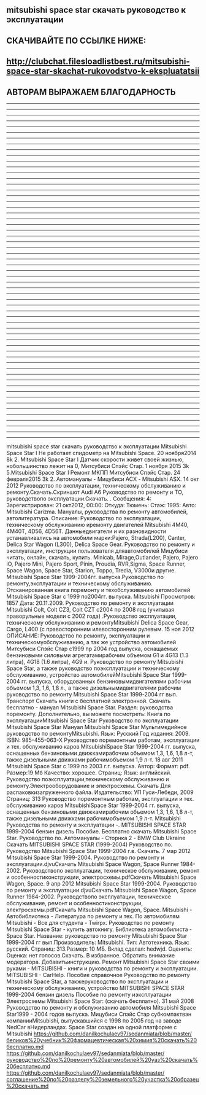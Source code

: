 mitsubishi space star скачать руководство к эксплуатации
--------------------------------------------------
СКАЧИВАЙТЕ ПО ССЫЛКЕ НИЖЕ:
--------------------------------------------------
http://clubchat.filesloadlistbest.ru/mitsubishi-space-star-skachat-rukovodstvo-k-ekspluatatsii
--------------------------------------------------
АВТОРАМ ВЫРАЖАЕМ БЛАГОДАРНОСТЬ
--------------------------------------------------
--------------------------------------------------
--------------------------------------------------
--------------------------------------------------
--------------------------------------------------
--------------------------------------------------
--------------------------------------------------
--------------------------------------------------
--------------------------------------------------
--------------------------------------------------
--------------------------------------------------
--------------------------------------------------
--------------------------------------------------
--------------------------------------------------
--------------------------------------------------
--------------------------------------------------
--------------------------------------------------
--------------------------------------------------
--------------------------------------------------
--------------------------------------------------
--------------------------------------------------
--------------------------------------------------
--------------------------------------------------
--------------------------------------------------
--------------------------------------------------
--------------------------------------------------
--------------------------------------------------
--------------------------------------------------
--------------------------------------------------
--------------------------------------------------
--------------------------------------------------
--------------------------------------------------
--------------------------------------------------
--------------------------------------------------
--------------------------------------------------
--------------------------------------------------
--------------------------------------------------
--------------------------------------------------
--------------------------------------------------
--------------------------------------------------
--------------------------------------------------
--------------------------------------------------
--------------------------------------------------
--------------------------------------------------
--------------------------------------------------
--------------------------------------------------
--------------------------------------------------
--------------------------------------------------
--------------------------------------------------
--------------------------------------------------
--------------------------------------------------
--------------------------------------------------
--------------------------------------------------
--------------------------------------------------
--------------------------------------------------
--------------------------------------------------
--------------------------------------------------
--------------------------------------------------
--------------------------------------------------
--------------------------------------------------
mitsubishi space star скачать руководство к эксплуатации Mitsubishi Space Star I Не работает спидометр на Mitsubishi Space. 20 ноября2014 8k 2. Mitsubishi Space Star I Датчик скорости живет своей жизнью, нобольшинство лежит на 0, Митсубиси Спэйс Стар. 1 ноября 2015 3k 5.Mitsubishi Space Star I Ремонт МКПП Митсубиси Спэйс Стар. 24 февраля2015 3k 2. Автомануалы - Мицубиси АСХ - Mitsubishi ASX. 14 окт 2012  Руководство по эксплуатации, техническому обслуживанию и ремонту.Скачать.Cкриншот Audi A6  Руководство по ремонту и ТО, руководствопо эксплуатации.Скачать. . Сообщения: 4: Зарегистрирован: 21 окт2012, 00:00: Откуда: Тюмень: Стаж: 1995: Авто: Mitsubishi Carizma. Мануалы, руководства по ремонту автомобилей, автолитература. Описание: Руководство по эксплуатации, техническому обслуживанию иремонту двигателей Mitsubishi 4M40, 4M40T, 4D56, 4D56T. Данныедвигатели и их разновидности устанавливались на автомобили марки:Pajero, Strada(L200), Canter, Delica Star Wagon (L300), Delica Space Gear. Руководство по ремонту и эксплуатации, инструкции пользователя дляавтомобилей Мицубиси читать, онлайн, скачать, купить.  Minicab, Mirage,Outlander, Pajero, Pajero iO, Pajero Mini, Pajero Sport, Pinin, Proudia, RVR,Sigma, Space Runner, Space Wagon, Space Star, Starion, Toppo, Tredia, V3000и другие. Mitsubishi Space Star 1999-2004гг. выпуска.Руководство по ремонту,эксплуатации и техническому обслуживанию. Отсканированная книга поремонту и техобслуживанию автомобилей Mitsubishi Space Star с 1999 по2004гг. выпуска. Mitsubishi  Просмотров: 1857  Дата: 20.11.2009. Руководство по ремонту и эксплуатации Mitsubishi Colt, Colt CZ3, Colt CZT с2004 по 2008 год (учитывая праворульные модели с 2002 года) .Руководство эксплуатации, техническому обслуживанию и ремонтуMitsubishi Delica Space Gear, Cargo, L400 (с правосторонним илевосторонним рулевым. 15 ноя 2012  ОПИСАНИЕ: Руководство по ремонту, эксплуатации и техническомуобслуживанию, а так же устройство автомобилей Митсубиси Спэйс Стар с1999 пр 2004 год выпуска, оснащаемых бензиновыми силовыми агрегатамирабочим объемом G1 и 4G13 (1.3 литра), 4G18 (1.6 литра), 4G9 и. Руководство по ремонту Mitsubishi Space Star, а также руководство поэксплуатации и техническому обслуживанию, устройство автомобилейMitsubishi Space Star 1999-2004 гг. выпуска, оборудованных бензиновымидвигателями рабочим объемом 1,3, 1,6, 1,8 л., а также дизельнымидвигателями рабочим
руководство по ремонту Mitsubishi Space Star 1999-2004 гг вып. Транспорт  Скачать книги с бесплатной электронной. Скачать бесплатно - мануал Mitsubishi Space Star. Раздел: руководства поремонту. Дополнительно, вы можете посмотреть: Книга по эксплуатацииMitsubishi Space Star  Руководство по эксплуатации Mitsubishi Space Star Мануал Mitsubishi Space Star  Мультимедийное руководство по ремонтуMitsubishi. Язык: Русский Год издания: 2009. ISBN: 985-455-063-X Руководство поремонтным работам, эксплуатации и тех. обслуживанию каров MitsubishiSpace Star 1999-2004 гг. выпуска, оснащенных бензиновыми движкамирабочим объемом 1,3, 1,6, 1,8 л-т, также дизельными движками рабочимобъемом 1,9 л-т. 18 авг 2011  Mitsubishi Space Star c 1999 по 2003 г.г. выпуска. Автор: Формат: pdf. Размер:19 Мб Качество: хорошее. Страниц: Язык: английский. Руководство поэксплуатации,техническому обслуживанию и ремонту.Электрооборудование и электросхемы. Скачать Для распаковкизагруженного файла. Издательство: УП Гуси-Лебеди, 2009 Страниц: 313 Руководство поремонтным работам, эксплуатации и тех. обслуживанию каров MitsubishiSpace Star 1999-2004 гг. выпуска, оснащенных бензиновыми движкамирабочим объемом 1,3, 1,6, 1,8 л-т, также дизельными движками рабочимобъемом 1,9 л-т. Mitsubishi Руководства по ремонту и эксплуатации -. MITSUBISHI SPACE STAR 1999-2004 бензин  дизель Пособие. Бесплатно скачать Mitsubishi Space Star. Руководство по. Автомануалы - Сторнка 2 - BMW Club Ukraine
Скачать MITSUBISHI SPACE STAR (1999-2004) Руководство по. Руководство Mitsubishi Space Star 1999-2004 г.в.  Скачать. 7 мар 2012  Mitsubishi Space Star 1999-2004. Руководство по ремонту и эксплуатации.djvuСкачать Mitsubishi Space Wagon, Space Runner 1984-2002. Руководствопо эксплуатации, техническое обслуживание, ремонт и особенностиконструкции, электросхемы.pdfСкачать Mitsubishi Space Wagon, Space. 9 апр 2012  Mitsubishi Space Star 1999-2004. Руководство по ремонту и эксплуатации.djvuСкачать Mitsubishi Space Wagon, Space Runner 1984-2002. Руководствопо эксплуатации, техническое обслуживание, ремонт и особенностиконструкции, электросхемы.pdfСкачать Mitsubishi Space Wagon, Space. Mitsubishi - Автобиблиотека - Литература по ремонту и тех. По автомобилям Mitsubishi - Все для студента - Twirpx. Руководство по ремонту Mitsubishi Space Star - купить автокнигу. Библиотека автомобилиста - Space Star. Название: руководство по ремонту Mitsubishi Space Star 1999-2004 гг вып.Производитель: Mitsubishi. Тип: Автотехника. Язык: русский. Cтраниц: 313.Размер: 10 МБ. Вклад сделал: hedwjd. Оценить: Оценка: нет голосов.Скачать. В избранное. Обратить внимание модератора. Добавитьинструкцию. Ремонт Mitsubishi Space Star своими руками -
MITSUBISHI - книги и руководства по ремонту и эксплуатации. MITSUBISHI - CarHelp. Пособие справочное Руководство по ремонту Mitsubishi Space Star, а такжеруководство по эксплуатации и техническому обслуживанию, устройство MITSUBISHI SPACE STAR 1999-2004 бензин  дизель Пособие по ремонту иэксплуатации  Электросхемы Mitsubishi Space Star: (скачать бесплатно). 31 май 2008  Руководство по ремонту и обслуживанию автомобиля Mitsubishi Space Star1999 - 2004 годов выпуска. Мицубиси Спэйс Стар  субкомпактвэн компанииMitsubishi, выпускавшийся с 1998 по 2005 год на заводе NedCar вНидерландах. Space Star создан на одной платформе с Mitsubishi
https://github.com/danilkochulaev97/sedanmiata/blob/master/беликов%20учебник%20фармацевтическая%20химия%20скачать%20бесплатно.md
https://github.com/danilkochulaev97/sedanmiata/blob/master/руководство%20по%20ремонту%20автомобилей%20уаз%20скачать%20бесплатно.md
https://github.com/danilkochulaev97/sedanmiata/blob/master/соглашение%20по%20разделу%20земельного%20участка%20образец%20скачать.md